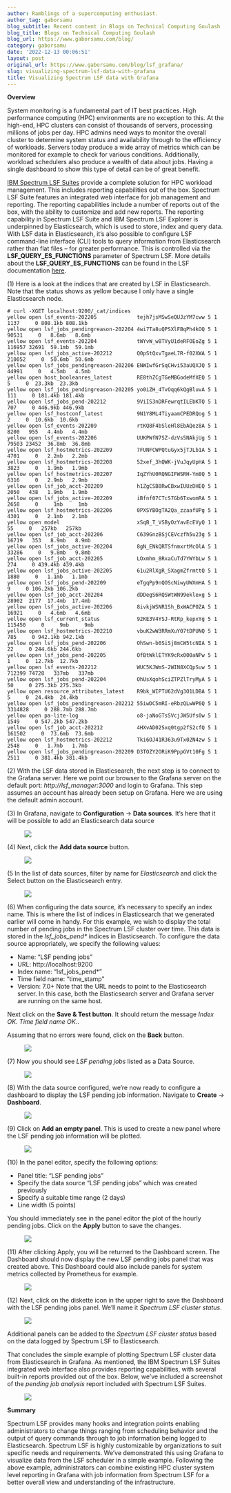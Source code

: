 ```yaml
---
author: Ramblings of a supercomputing enthusiast.
author_tag: gaborsamu
blog_subtitle: Recent content in Blogs on Technical Computing Goulash
blog_title: Blogs on Technical Computing Goulash
blog_url: https://www.gaborsamu.com/blog/
category: gaborsamu
date: '2022-12-13 00:06:51'
layout: post
original_url: https://www.gaborsamu.com/blog/lsf_grafana/
slug: visualizing-spectrum-lsf-data-with-grafana
title: Visualizing Spectrum LSF data with Grafana
---
```


<p><strong>Overview</strong></p>

<p>System monitoring is a fundamental part of IT best practices. High performance computing (HPC) environments are no exception to this. At the high-end, HPC clusters can consist of
thousands of servers, processing millions of jobs per day. HPC admins need ways to monitor the overall cluster to determine system status and availability through to the efficiency
of workloads. Servers today produce a wide array of metrics which can be monitored for example to check for various conditions. Additionally, workload schedulers also produce a wealth
of data about jobs. Having a single dashboard to show this type of detail can be of great benefit.</p>

<p><a href="https://www.ibm.com/products/hpc-workload-management">IBM Spectrum LSF Suites</a> provide a complete solution for HPC workload management. This includes reporting capabilities out of the box. Spectrum LSF Suite features an integrated web
interface for job management and reporting. The reporting capabilities include a number of reports out of the box, with the ability to customize and add new reports. The reporting
capability in Spectrum LSF Suite and IBM Spectrum LSF Explorer is underpinned by Elasticsearch, which is used to store, index and query data. With LSF data in Elasticsearch, it’s
also possible to configure LSF command-line interface (CLI) tools to query information from Elasticsearch rather than flat files – for greater performance. This is controlled via
the <strong>LSF_QUERY_ES_FUNCTIONS</strong> parameter of Spectrum LSF. More details about the <strong>LSF_QUERY_ES_FUNCTIONS</strong> can be found in the LSF documentation <a href="https://www.ibm.com/docs/en/spectrum-lsf/10.1.0?topic=lsfconf-lsf-query-es-functions">here</a>.</p>

<p>(1) Here is a look at the indices that are created by LSF in Elasticsearch. Note that the status shows as yellow because I only have a single Elasticsearch node.</p>

<div class="highlight"><pre><code class="language-plaintext"># curl -XGET localhost:9200/_cat/indices
yellow open lsf_events-202205             tejh7jsMSwSeQUJzYM7cww 5 1    1137     0 808.1kb 808.1kb
yellow open lsf_jobs_pendingreason-202204 4wi7Ta8uQPSXlFBqPh4kOQ 5 1   90531     0   8.6mb   8.6mb
yellow open lsf_events-202204             tWYvW_w8TVyU1deRFOEoZg 5 1  116957 32691  59.1mb  59.1mb
yellow open lsf_jobs_active-202212        Q0pStQxvTgaeL7R-f02XWA 5 1  210052     0  50.6mb  50.6mb
yellow open lsf_jobs_pendingreason-202206 ENWIwfGrSqCHvi53aUQXJQ 5 1   44991     0   4.5mb   4.5mb
yellow open host_booleanres_latest        RE8thZCgTGeMBGodeMfXEQ 5 1       5     0  23.3kb  23.3kb
yellow open lsf_jobs_pendingreason-202205 yo0iZH_4TvOqq6kQgBluvA 5 1     111     0 181.4kb 181.4kb
yellow open lsf_jobs_pend-202212          9ViIS3nDRFewrqtILEbKTQ 5 1     707     0 446.9kb 446.9kb
yellow open lsf_hostconf_latest           9N1Y8ML4TiyaamCPEDRQog 5 1       2     0  10.6kb  10.6kb
yellow open lsf_events-202209             rtKQ8F4bSleHl8EbAQez8A 5 1    8200   955   4.4mb   4.4mb
yellow open lsf_events-202206             UUKPWfN7SZ-dzVs5NAkjUg 5 1   79503 23452  36.8mb  36.8mb
yellow open lsf_hostmetrics-202209        7FUNFCWPQtuGyx5jTJLb1A 5 1    4701     0   2.2mb   2.2mb
yellow open lsf_hostmetrics-202208        52xef_3hQWK-jVuJqyUpHA 5 1    3823     0   1.9mb   1.9mb
yellow open lsf_hostmetrics-202207        IqZYhU0RQNGIFWSRH-Ym8Q 5 1    6316     0   2.9mb   2.9mb
yellow open lsf_job_acct-202209           h1ZgCSB8RwCBxwIUUzDHEQ 5 1    2050   438   1.9mb   1.9mb
yellow open lsf_jobs_active-202209        iBfnf07CTcS7Gb6TxwomRA 5 1    2658     0     1mb     1mb
yellow open lsf_hostmetrics-202206        0PXSYBOgTA2Qa_zzaafUPg 5 1    4301     0   2.1mb   2.1mb
yellow open model                         xSqB_T_VSByOzYavEcEVyQ 1 1      55     0   257kb   257kb
yellow open lsf_job_acct-202206           C639GnzBSjCEVczfh5u23g 5 1   16719   353   8.9mb   8.9mb
yellow open lsf_jobs_active-202204        8gN_ENkQRTSfnmxrtMcOlA 5 1   33286     0   9.8mb   9.8mb
yellow open lsf_job_acct-202205           LOxmhm_8RxaCuTd7YWYbLw 5 1     274     0 439.4kb 439.4kb
yellow open lsf_jobs_active-202205        61u2RlXgR_SXagmZfrmttQ 5 1    1880     0   1.1mb   1.1mb
yellow open lsf_jobs_pend-202209          eTgqPp9nQOScNiwyUWXmHA 5 1       9     0 106.2kb 106.2kb
yellow open lsf_job_acct-202204           dDDegS6RQSWtWN99eklexg 5 1   28902  2177  17.4mb  17.4mb
yellow open lsf_jobs_active-202206        8ivkjWSNR1Sh_BxWACP0ZA 5 1   16921     0   4.6mb   4.6mb
yellow open lsf_current_status            92KE3V4YSJ-RtRp_kepxYg 5 1  115450     0     9mb     9mb
yellow open lsf_hostmetrics-202210        vbuK2wW3RRmXuY07tDPUNQ 5 1     785     0 942.1kb 942.1kb
yellow open lsf_jobs_pend-202206          OhSwn-b0SiSj8mCW5tcNIA 5 1      22     0 244.6kb 244.6kb
yellow open lsf_jobs_pend-202205          OfBtWklETYK9cRx000aNPw 5 1       1     0  12.7kb  12.7kb
yellow open lsf_events-202212             WUC5KJWmS-2WIN8XCQpSuw 5 1  712399 74728   337mb   337mb
yellow open lsf_jobs_pend-202204          OhUsXqohSciZTPZlTryMyA 5 1      50     0 275.3kb 275.3kb
yellow open resource_attributes_latest    R9bk_WIPTU62dVg3O1LDBA 5 1       5     0  24.4kb  24.4kb
yellow open lsf_jobs_pendingreason-202212 55iwDC5mRI-eRbzQLwWP6Q 5 1 3314828     0 288.7mb 288.7mb
yellow open pa-lite-log                   o8-jaNoGTsSVcjJW5Ufs0w 5 1    1549     0 547.2kb 547.2kb
yellow open lsf_job_acct-202212           4HXvAD02Sxq0tgp2fS2cfQ 5 1  161502     0  73.6mb  73.6mb
yellow open lsf_hostmetrics-202212        Tki6OJ41R363u9Tx02N4zw 5 1    2548     0   1.7mb   1.7mb
yellow open lsf_jobs_pendingreason-202209 D3TOZY2ORiK9PppGVt10Fg 5 1    2511     0 381.4kb 381.4kb</code></pre></div>

<p>(2) With the LSF data stored in Elasticsearch, the next step is to connect to the Grafana server. Here we point our browser to the Grafana server on the default port: <em>http://lsf_manager:3000</em> and login to Grafana. This step assumes an account has already been setup on Grafana. Here we are using the default admin account.</p>

<p>(3) In Grafana, navigate to <strong>Configuration</strong> -&gt; <strong>Data sources</strong>. It’s here that it will be possible to add an Elasticsearch data source</p>

<figure><img src="https://www.gaborsamu.com/images/grafana_3.png" />
</figure>

<p>(4) Next, click the <strong>Add data source</strong> button.</p>

<figure><img src="https://www.gaborsamu.com/images/grafana_4.png" />
</figure>

<p>(5 In the list of data sources, filter by name for <em>Elasticsearch</em> and click the Select button on the Elasticsearch entry.</p>

<figure><img src="https://www.gaborsamu.com/images/grafana_5.png" />
</figure>

<p>(6) When configuring the data source, it’s necessary to specify an index name. This is where the list of indices in Elasticsearch that we generated earlier will come in handy. For this example, we wish to display the total number of pending jobs in the Spectrum LSF cluster over time. This data is stored in the <em>lsf_jobs_pend*</em> indices in Elasticsearch. To configure the data source appropriately, we specify the following values:</p>

<ul>
<li>Name:	“LSF pending jobs”</li>
<li>URL: http://localhost:9200</li>
<li>Index name: “lsf_jobs_pend*”</li>
<li>Time field name: “time_stamp”</li>
<li>Version: 7.0+
Note that the URL needs to point to the Elasticsearch server. In this case, both the Elasticsearch server and Grafana server are running on the same host.</li>
</ul>
<p>Next click on the <strong>Save &amp; Test button</strong>. It should return the message <em>Index OK. Time field name OK.</em>.</p>

<p>Assuming that no errors were found, click on the <strong>Back</strong> button.</p>

<figure><img src="https://www.gaborsamu.com/images/grafana_6.png" />
</figure>

<p>(7) Now you should see <em>LSF pending jobs</em> listed as a Data Source.</p>

<figure><img src="https://www.gaborsamu.com/images/grafana_7.png" />
</figure>

<p>(8) With the data source configured, we’re now ready to configure a dashboard to display the LSF pending job information. Navigate to <strong>Create</strong> -&gt; <strong>Dashboard</strong>.</p>

<figure><img src="https://www.gaborsamu.com/images/grafana_8.png" />
</figure>

<p>(9) Click on <strong>Add an empty panel</strong>. This is used to create a new panel where the LSF pending job information will be plotted.</p>

<figure><img src="https://www.gaborsamu.com/images/grafana_9.png" />
</figure>

<p>(10) In the panel editor, specify the following options:</p>

<ul>
<li>Panel title: “LSF pending jobs”</li>
<li>Specify the data source “LSF pending jobs” which was created previously</li>
<li>Specify a suitable time range (2 days)</li>
<li>Line width (5 points)</li>
</ul>
<p>You should immediately see in the panel editor the plot of the hourly pending jobs.  Click on the <strong>Apply</strong> button to save the changes.</p>

<figure><img src="https://www.gaborsamu.com/images/grafana_10.png" />
</figure>

<p>(11) After clicking Apply, you will be returned to the Dashboard screen. The Dashboard should now display the new LSF pending jobs panel that was created above. This Dashboard could also include panels for system metrics collected by Prometheus for example.</p>

<figure><img src="https://www.gaborsamu.com/images/grafana_11.png" />
</figure>

<p>(12) Next, click on the diskette icon in the upper right to save the Dashboard with the LSF pending jobs panel.  We’ll name it <em>Spectrum LSF cluster status</em>.</p>

<figure><img src="https://www.gaborsamu.com/images/grafana_12.png" />
</figure>

<p>Additional panels can be added to the <em>Spectrum LSF cluster status</em> based on the data logged by Spectrum LSF to Elasticsearch.</p>

<p>That concludes the simple example of plotting Spectrum LSF cluster data from Elasticsearch in Grafana.  As mentioned, the IBM Spectrum LSF Suites integrated web interface also provides reporting capabilities, with several built-in reports provided out of the box. Below, we’ve included a screenshot of the <em>pending job analysis</em> report included with Spectrum LSF Suites.</p>

<figure><img src="https://www.gaborsamu.com/images/lsf_pending.png" />
</figure>

<p><strong>Summary</strong></p>

<p>Spectrum LSF provides many hooks and integration points enabling administrators to change things ranging from scheduling behavior and the output of query commands through to job information being logged to Elasticsearch. Spectrum LSF is highly customizable by organizations to suit specific needs and requirements. We’ve demonstrated this using Grafana to visualize data from the LSF scheduler in a simple example. Following the above example, administrators can combine existing HPC cluster system level reporting in Grafana with job information from Spectrum LSF for a better overall view and understanding of the infrastructure.</p>